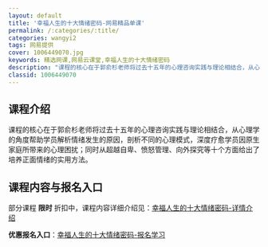 ```yaml
---
layout: default
title: '幸福人生的十大情绪密码-网易精品单课'
permalink: /:categories/:title/
categories: wangyi2
tags: 网易提供
cover: 1006449070.jpg
keywords: 精选网课,网易云课堂,幸福人生的十大情绪密码
description: "课程的核心在于郭俞杉老师将过去十五年的心理咨询实践与理论相结合，从心理学的角度帮助学员解析情绪发生的原因，剖析不同的心理模式，深度疗愈学员因原生家庭所带来的心理困扰；同时从超越自卑、愤怒管理"
classid: 1006449070
---
```


## 课程介绍

课程的核心在于郭俞杉老师将过去十五年的心理咨询实践与理论相结合，从心理学的角度帮助学员解析情绪发生的原因，剖析不同的心理模式，深度疗愈学员因原生家庭所带来的心理困扰；同时从超越自卑、愤怒管理、向外探究等十个方面给出了培养正面情绪的实用方法。

## 课程内容与报名入口

部分课程 **限时** 折扣中，课程内容详细介绍见：[幸福人生的十大情绪密码-详情介绍](https://study.163.com/course/introduction/1006449070.htm?share=1&shareId=1025206652&utm_campaign=share&utm_medium=iphoneShare&utm_source=&utm_u=1025206652)

**优惠报名入口**：[幸福人生的十大情绪密码-报名学习](https://study.163.com/course/introduction/1006449070.htm?share=1&shareId=1025206652&utm_campaign=share&utm_medium=iphoneShare&utm_source=&utm_u=1025206652)

